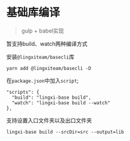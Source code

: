 # 基础库编译

> gulp + babel实现

暂支持build、watch两种编译方式

安装`@lingxiteam/basecli`库

```
yarn add @lingxiteam/basecli -D
```

在`package.json`中加入`script`;

```
"scripts": {
  "build": "lingxi-base build",
  "watch": "lingxi-base build --watch"
},
```

支持设置入口文件夹以及出口文件夹
```
lingxi-base build --srcDir=src --output=lib
```

